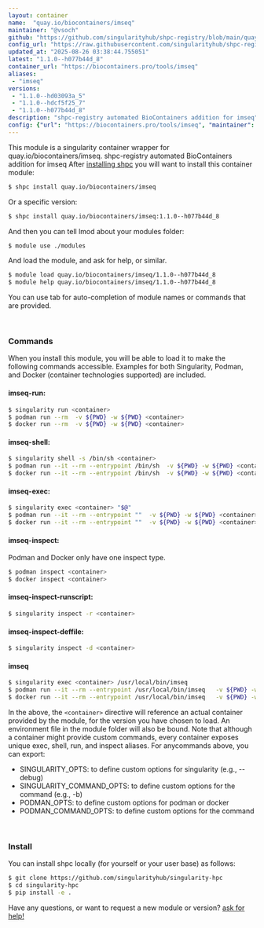 ```yaml
---
layout: container
name:  "quay.io/biocontainers/imseq"
maintainer: "@vsoch"
github: "https://github.com/singularityhub/shpc-registry/blob/main/quay.io/biocontainers/imseq/container.yaml"
config_url: "https://raw.githubusercontent.com/singularityhub/shpc-registry/main/quay.io/biocontainers/imseq/container.yaml"
updated_at: "2025-08-26 03:38:44.755051"
latest: "1.1.0--h077b44d_8"
container_url: "https://biocontainers.pro/tools/imseq"
aliases:
 - "imseq"
versions:
 - "1.1.0--hd03093a_5"
 - "1.1.0--hdcf5f25_7"
 - "1.1.0--h077b44d_8"
description: "shpc-registry automated BioContainers addition for imseq"
config: {"url": "https://biocontainers.pro/tools/imseq", "maintainer": "@vsoch", "description": "shpc-registry automated BioContainers addition for imseq", "latest": {"1.1.0--h077b44d_8": "sha256:ee8005b112f1641b08e65a54d4ac00bb984728fa0107007be29cba7a31820c42"}, "tags": {"1.1.0--hd03093a_5": "sha256:2a881fa617299402bebd37dd28631206dbad8b74fd556b601a2419d05521f88c", "1.1.0--hdcf5f25_7": "sha256:4b0bc72e8a647243a1ff5f8e2081f0f272aa3257a5e0d69e88ae543d4ca7d598", "1.1.0--h077b44d_8": "sha256:ee8005b112f1641b08e65a54d4ac00bb984728fa0107007be29cba7a31820c42"}, "docker": "quay.io/biocontainers/imseq", "aliases": {"imseq": "/usr/local/bin/imseq"}}
---
```


This module is a singularity container wrapper for quay.io/biocontainers/imseq.
shpc-registry automated BioContainers addition for imseq
After [installing shpc](#install) you will want to install this container module:


```bash
$ shpc install quay.io/biocontainers/imseq
```

Or a specific version:

```bash
$ shpc install quay.io/biocontainers/imseq:1.1.0--h077b44d_8
```

And then you can tell lmod about your modules folder:

```bash
$ module use ./modules
```

And load the module, and ask for help, or similar.

```bash
$ module load quay.io/biocontainers/imseq/1.1.0--h077b44d_8
$ module help quay.io/biocontainers/imseq/1.1.0--h077b44d_8
```

You can use tab for auto-completion of module names or commands that are provided.

<br>

### Commands

When you install this module, you will be able to load it to make the following commands accessible.
Examples for both Singularity, Podman, and Docker (container technologies supported) are included.

#### imseq-run:

```bash
$ singularity run <container>
$ podman run --rm  -v ${PWD} -w ${PWD} <container>
$ docker run --rm  -v ${PWD} -w ${PWD} <container>
```

#### imseq-shell:

```bash
$ singularity shell -s /bin/sh <container>
$ podman run --it --rm --entrypoint /bin/sh  -v ${PWD} -w ${PWD} <container>
$ docker run --it --rm --entrypoint /bin/sh  -v ${PWD} -w ${PWD} <container>
```

#### imseq-exec:

```bash
$ singularity exec <container> "$@"
$ podman run --it --rm --entrypoint ""  -v ${PWD} -w ${PWD} <container> "$@"
$ docker run --it --rm --entrypoint ""  -v ${PWD} -w ${PWD} <container> "$@"
```

#### imseq-inspect:

Podman and Docker only have one inspect type.

```bash
$ podman inspect <container>
$ docker inspect <container>
```

#### imseq-inspect-runscript:

```bash
$ singularity inspect -r <container>
```

#### imseq-inspect-deffile:

```bash
$ singularity inspect -d <container>
```


#### imseq

```bash
$ singularity exec <container> /usr/local/bin/imseq
$ podman run --it --rm --entrypoint /usr/local/bin/imseq   -v ${PWD} -w ${PWD} <container> -c " $@"
$ docker run --it --rm --entrypoint /usr/local/bin/imseq   -v ${PWD} -w ${PWD} <container> -c " $@"
```



In the above, the `<container>` directive will reference an actual container provided
by the module, for the version you have chosen to load. An environment file in the
module folder will also be bound. Note that although a container
might provide custom commands, every container exposes unique exec, shell, run, and
inspect aliases. For anycommands above, you can export:

 - SINGULARITY_OPTS: to define custom options for singularity (e.g., --debug)
 - SINGULARITY_COMMAND_OPTS: to define custom options for the command (e.g., -b)
 - PODMAN_OPTS: to define custom options for podman or docker
 - PODMAN_COMMAND_OPTS: to define custom options for the command

<br>

### Install

You can install shpc locally (for yourself or your user base) as follows:

```bash
$ git clone https://github.com/singularityhub/singularity-hpc
$ cd singularity-hpc
$ pip install -e .
```

Have any questions, or want to request a new module or version? [ask for help!](https://github.com/singularityhub/singularity-hpc/issues)